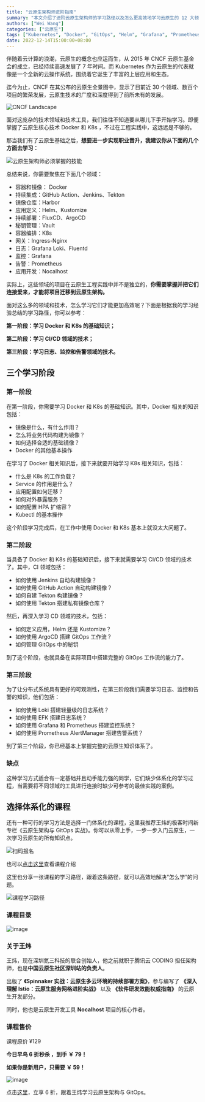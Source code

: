 ```yaml
---
title: "云原生架构师进阶指南"
summary: "本文介绍了进阶云原生架构师的学习路径以及怎么更高效地学习云原生的 12 大领域，同时也推荐了体系化云原生课程。"
authors: ["Wei Wang"]
categories: ["云原生"]
tags: ["Kubernetes", "Docker", "GitOps", "Helm", "Grafana", "Prometheus"]
date: 2022-12-14T15:00:00+08:00
---
```


伴随着云计算的浪潮，云原生的概念也应运而生，从 2015 年 CNCF 云原生基金会的成立，已经持续高速发展了 7 年时间。而 Kubernetes 作为云原生的代表就像是一个全新的云操作系统，围绕着它诞生了丰富的上层应用和生态。

迄今为止，CNCF 在其公布的云原生全景图中，显示了目前近 30 个领域、数百个项目的繁荣发展，云原生技术的广度和深度得到了前所未有的发展。

![CNCF Landscape](./images/1.png)

面对这庞杂的技术领域和技术工具，我们往往不知道要从哪儿下手开始学习。即便掌握了云原生核心技术 Docker 和 K8s ，不过在工程实践中，这远远是不够的。

那当我们有了云原生基础之后，**想要进一步实现职业晋升，我建议你从下面的几个方面去学习：**

![云原生架构师必须掌握的技能](./images/2.jpeg)

总结来说，你需要聚焦在下面几个领域：

- 容器和镜像： Docker
- 持续集成：GitHub Action、Jenkins、Tekton
- 镜像仓库：Harbor
- 应用定义：Helm、Kustomize
- 持续部署：FluxCD、ArgoCD
- 秘钥管理：Vault
- 容器编排：K8s
- 网关：Ingress-Nginx
- 日志：Grafana Loki、Fluentd
- 监控：Grafana
- 告警：Prometheus
- 应用开发：Nocalhost

实际上，这些领域的项目在云原生工程实践中并不是独立的，**你需要掌握并把它们连接爱来，才能将项目迁移到云原生架构。**

面对这么多的领域和技术，怎么学习它们才能更加高效呢？下面是根据我的学习经验总结的学习路径，你可以参考：

**第一阶段：学习 Docker 和 K8s 的基础知识；**

**第二阶段：学习 CI/CD 领域的技术；**

**第三阶段：学习日志、监控和告警领域的技术。**

## 三个学习阶段

### 第一阶段

在第一阶段，你需要学习 Docker 和 K8s 的基础知识。其中，Docker 相关的知识包括：

- 镜像是什么，有什么作用？
- 怎么将业务代码构建为镜像？
- 如何选择合适的基础镜像？
- Docker 的其他基本操作

在学习了 Docker 相关知识后，接下来就要开始学习 K8s 相关知识，包括：

- 什么是 K8s 的工作负载？
- Service 的作用是什么？
- 应用配置如何迁移？
- 如何对外暴露服务？
- 如何配置 HPA 扩缩容？
- Kubectl 的基本操作

这个阶段学习完成后，在工作中使用 Docker 和 K8s 基本上就没太大问题了。

### 第二阶段

当具备了 Docker 和 K8s 的基础知识后，接下来就需要学习 CI/CD 领域的技术了。其中，CI 领域包括：

- 如何使用 Jenkins 自动构建镜像？
- 如何使用 GitHub Action 自动构建镜像？
- 如何自建 Tekton 构建镜像？
- 如何使用 Tekton 搭建私有镜像仓库？

然后，再深入学习 CD 领域的技术，包括：

- 如何定义应用，Helm 还是 Kustomize？
- 如何使用 ArgoCD 搭建 GitOps 工作流？
- 如何管理 GitOps 中的秘钥

到了这个阶段，也就具备在实际项目中搭建完整的 GitOps 工作流的能力了。

### 第三阶段

为了让分布式系统具有更好的可观测性，在第三阶段我们需要学习日志、监控和告警的知识，他们包括：

- 如何使用 Loki 搭建轻量级的日志系统？
- 如何使用 EFK 搭建日志系统？
- 如何使用 Grafana 和 Prometheus 搭建监控系统？
- 如何使用 Prometheus AlertManager 搭建告警系统？

到了第三个阶段，你已经基本上掌握完整的云原生知识体系了。

### 缺点

这种学习方式适合有一定基础并且动手能力强的同学，它们缺少体系化的学习过程，当需要将不同领域的工具进行连接时缺少可参考的最佳实践的案例。

## 选择体系化的课程

还有一种可行的学习方法是选择一门体系化的课程，这里我推荐王炜的极客时间新专栏《云原生架构与 GitOps 实战》。你可以从零上手，一步一步入门云原生，一次学习云原生的所有知识点。

![扫码报名](./images/post.jpeg)

也可以[点击这里](https://time.geekbang.org/column/intro/100312001?code=PlMU9ITPlnun1QAjTGtDtNxkTtgSRZZzLJlQZHrEKtI%3D&utm_term=SPoster)查看课程介绍

这里也分享一张课程的学习路径，跟着这条路径，就可以高效地解决“怎么学”的问题。

![课程学习路径](./images/3.jpg)

### 课程目录

![image](./images/4.jpeg)

### 关于王炜

王炜，现在深圳氦三科技的联合创始人，他之前就职于腾讯云 CODING 担任架构师，也是**中国云原生社区深圳站的负责人**。

出版了 **《Spinnaker 实战：云原生多云环境的持续部署方案》**，参与编写了 **《深入理解 Istio：云原生服务网格进阶实战》** 以及 **《软件研发效能权威指南》** 的云原生开发部分。

同时，他也是云原生开发工具 **Nocalhost** 项目的核心作者。

### 课程售价

课程原价 ¥129

**今日早鸟 6 折秒杀 ，到手 ￥ 79！**

**如果你是新用户，只需要 ￥ 59！**

![image](./images/post.jpeg)

点击[这里](https://time.geekbang.org/column/intro/100312001?code=PlMU9ITPlnun1QAjTGtDtNxkTtgSRZZzLJlQZHrEKtI%3D&utm_term=SPoster)，立享 6 折，跟着王炜学习云原生架构与 GitOps。
